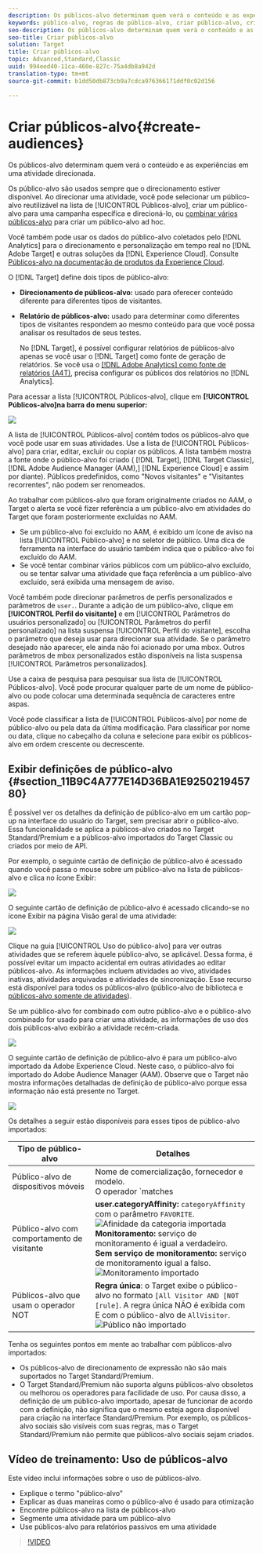 ```yaml
---
description: Os públicos-alvo determinam quem verá o conteúdo e as experiências em uma atividade direcionada.
keywords: público-alvo, regras de público-alvo, criar público-alvo, criação de público-alvo, direcionamento de público-alvo, geração de relatório de público-alvo, relatar público-alvo, segmento, parâmetros de perfil personalizado, definição de público-alvo, lista de público-alvo
seo-description: Os públicos-alvo determinam quem verá o conteúdo e as experiências em uma atividade direcionada.
seo-title: Criar públicos-alvo
solution: Target
title: Criar públicos-alvo
topic: Advanced,Standard,Classic
uuid: 994eed40-11ca-460e-827c-75a4db8a942d
translation-type: tm+mt
source-git-commit: b1dd50db873cb9a7cdca976366171ddf0c02d156

---
```



# Criar públicos-alvo{#create-audiences}

Os públicos-alvo determinam quem verá o conteúdo e as experiências em uma atividade direcionada.

Os público-alvo são usados sempre que o direcionamento estiver disponível. Ao direcionar uma atividade, você pode selecionar um público-alvo reutilizável na lista de [!UICONTROL Públicos-alvo], criar um público-alvo para uma campanha específica e direcioná-lo, ou [combinar vários públicos-alvo](../../c-target/combining-multiple-audiences.md#concept_A7386F1EA4394BD2AB72399C225981E5) para criar um público-alvo ad hoc.

Você também pode usar os dados do público-alvo coletados pelo [!DNL Analytics] para o direcionamento e personalização em tempo real no [!DNL Adobe Target] e outras soluções da [!DNL Experience Cloud]. Consulte [Públicos-alvo na documentação de produtos da Experience Cloud](https://marketing.adobe.com/resources/help/en_US/mcloud/audience_library.html).

O [!DNL Target] define dois tipos de público-alvo:

* **Direcionamento de públicos-alvo:** usado para oferecer conteúdo diferente para diferentes tipos de visitantes.
* **Relatório de públicos-alvo:** usado para determinar como diferentes tipos de visitantes respondem ao mesmo conteúdo para que você possa analisar os resultados de seus testes.

   No [!DNL Target], é possível configurar relatórios de públicos-alvo apenas se você usar o [!DNL Target] como fonte de geração de relatórios. Se você usa o [ [!DNL Adobe Analytics] como fonte de relatórios (A4T)](../../c-integrating-target-with-mac/a4t/a4t.md#concept_7540C8C04259434AB6EE33B09F47A1DE), precisa configurar os públicos dos relatórios no [!DNL Analytics].

Para acessar a lista [!UICONTROL Públicos-alvo], clique em **[!UICONTROL Públicos-alvo]na barra do menu superior:**

![](assets/audiences_list.png)

A lista de [!UICONTROL Públicos-alvo] contém todos os públicos-alvo que você pode usar em suas atividades. Use a lista de [!UICONTROL Públicos-alvo] para criar, editar, excluir ou copiar os públicos. A lista também mostra a fonte onde o público-alvo foi criado ( [!DNL Target], [!DNL Target Classic], [!DNL Adobe Audience Manager (AAM),] [!DNL Experience Cloud] e assim por diante). Públicos predefinidos, como &quot;Novos visitantes&quot; e &quot;Visitantes recorrentes&quot;, não podem ser renomeados.

Ao trabalhar com públicos-alvo que foram originalmente criados no AAM, o Target o alerta se você fizer referência a um público-alvo em atividades do Target que foram posteriormente excluídas no AAM.

* Se um público-alvo foi excluído no AAM, é exibido um ícone de aviso na lista [!UICONTROL Público-alvo] e no seletor de público. Uma dica de ferramenta na interface do usuário também indica que o público-alvo foi excluído do AAM.
* Se você tentar combinar vários públicos com um público-alvo excluído, ou se tentar salvar uma atividade que faça referência a um público-alvo excluído, será exibida uma mensagem de aviso.

Você também pode direcionar parâmetros de perfis personalizados e parâmetros de `user.`. Durante a adição de um público-alvo, clique em **[!UICONTROL Perfil do visitante]** e em [!UICONTROL Parâmetros do usuários personalizado] ou [!UICONTROL Parâmetros do perfil personalizado] na lista suspensa [!UICONTROL Perfil do visitante], escolha o parâmetro que deseja usar para direcionar sua atividade. Se o parâmetro desejado não aparecer, ele ainda não foi acionado por uma mbox. Outros parâmetros de mbox personalizados estão disponíveis na lista suspensa [!UICONTROL Parâmetros personalizados].

Use a caixa de pesquisa para pesquisar sua lista de [!UICONTROL Públicos-alvo]. Você pode procurar qualquer parte de um nome de público-alvo ou pode colocar uma determinada sequência de caracteres entre aspas.

Você pode classificar a lista de [!UICONTROL Públicos-alvo] por nome de público-alvo ou pela data da última modificação. Para classificar por nome ou data, clique no cabeçalho da coluna e selecione para exibir os públicos-alvo em ordem crescente ou decrescente.

## Exibir definições de público-alvo {#section_11B9C4A777E14D36BA1E925021945780}

É possível ver os detalhes da definição de público-alvo em um cartão pop-up na interface do usuário do Target, sem precisar abrir o público-alvo. Essa funcionalidade se aplica a públicos-alvo criados no Target Standard/Premium e a públicos-alvo importados do Target Classic ou criados por meio de API.

Por exemplo, o seguinte cartão de definição de público-alvo é acessado quando você passa o mouse sobre um público-alvo na lista de públicos-alvo e clica no ícone Exibir:

![](assets/audience_definition_list.png)

O seguinte cartão de definição de público-alvo é acessado clicando-se no ícone Exibir na página Visão geral de uma atividade:

![](assets/audience_definition.png)

Clique na guia [!UICONTROL Uso do público-alvo] para ver outras atividades que se referem àquele público-alvo, se aplicável. Dessa forma, é possível evitar um impacto acidental em outras atividades ao editar públicos-alvo. As informações incluem atividades ao vivo, atividades inativas, atividades arquivadas e atividades de sincronização. Esse recurso está disponível para todos os públicos-alvo (público-alvo de biblioteca e [públicos-alvo somente de atividades](../../c-target/creating-activity-only-audience.md#concept_A6BADCF530ED4AE1852E677FEBE68483)).

Se um público-alvo for combinado com outro público-alvo e o público-alvo combinado for usado para criar uma atividade, as informações de uso dos dois públicos-alvo exibirão a atividade recém-criada.

![](assets/audience_definition_list_usage.png)

O seguinte cartão de definição de público-alvo é para um público-alvo importado da Adobe Experience Cloud. Neste caso, o público-alvo foi importado do Adobe Audience Manager (AAM). Observe que o Target não mostra informações detalhadas de definição de público-alvo porque essa informação não está presente no Target.

![](assets/audience_definition_mc.png)

Os detalhes a seguir estão disponíveis para esses tipos de público-alvo importados:

| Tipo de público-alvo | Detalhes |
|--- |--- |
| Público-alvo de dispositivos móveis | Nome de comercialização, fornecedor e modelo.<br>O operador `matches | does not match` é exibido em vez do `equals | does not equal`<br>![Público de dispositivos móveis importado](/help/c-target/c-audiences/assets/imported_mobile_audience.png). |
| Público-alvo com comportamento de visitante | **user.categoryAffinity:** `categoryAffinity` com o parâmetro `FAVORITE`.<br>![Afinidade da categoria importada](/help/c-target/c-audiences/assets/imported_category_affinity.png)<br>**Monitoramento:** serviço de monitoramento é igual a verdadeiro.<br>**Sem serviço de monitoramento:** serviço de monitoramento igual a falso.<br>![Monitoramento importado](/help/c-target/c-audiences/assets/imported_monitoring.png) |
| Públicos-alvo que usam o operador NOT | **Regra única**: o Target exibe o público-alvo no formato `[All Visitor AND [NOT [rule]`. A regra única NÃO é exibida com E com o público-alvo de `AllVisitor`.<br>![Público não importado](/help/c-target/c-audiences/assets/imported_not_audience.png) |

Tenha os seguintes pontos em mente ao trabalhar com públicos-alvo importados:

* Os públicos-alvo de direcionamento de expressão não são mais suportados no Target Standard/Premium.
* O Target Standard/Premium não suporta alguns públicos-alvo obsoletos ou melhorou os operadores para facilidade de uso. Por causa disso, a definição de um público-alvo importado, apesar de funcionar de acordo com a definição, não significa que o mesmo esteja agora disponível para criação na interface Standard/Premium. Por exemplo, os públicos-alvo sociais são visíveis com suas regras, mas o Target Standard/Premium não permite que públicos-alvo sociais sejam criados.

## Vídeo de treinamento: Uso de públicos-alvo

Este vídeo inclui informações sobre o uso de públicos-alvo.

* Explique o termo &quot;público-alvo&quot;
* Explicar as duas maneiras como o público-alvo é usado para otimização
* Encontre públicos-alvo na lista de públicos-alvo
* Segmente uma atividade para um público-alvo
* Use públicos-alvo para relatórios passivos em uma atividade

>[!VIDEO](https://video.tv.adobe.com/v/17398)
